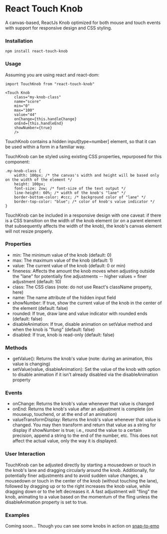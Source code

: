 # React Touch Knob
A canvas-based, ReactJs Knob optimized for both mouse and touch events with support for responsive design and CSS styling.
### Installation
```
npm install react-touch-knob
```
### Usage
Assuming you are using react and react-dom:
```
import TouchKnob from "react-touch-knob"

<Touch Knob
    class="my-knob-class"
    name="score"
    min="0"
    max="100"
    value="44"
    onChange={this.handleChange}
    onEnd={this.handleEnd}
    showNumber={true}
    />
```

TouchKnob contains a hidden input[type=number] element, so that it can be used within a form in a familiar way.

TouchKnob can be styled using existing CSS properties, repurposed for this component:

```
.my-knob-class {
    width: 100px; /* the canvas's width and height will be based only on the width of the element */
    height: 100px; 
    font-size: 2vw; /* font-size of the text output */
    line-height: 60%; /* width of the knob's "lane" */
    border-bottom-color: #ccc; /* background color of "lane" */
    border-top-color: "blue"; /* color of knob's value indicator */
}
```

TouchKnob can be included in a responsive design with one caveat: if there is a CSS transition on the width of the knob element (or on a parent element that subsequently affects the width of the knob), the knob's canvas element will not resize properly.
### Properties
* min: The minimum value of the knob (default: 0)
* max: The maximum value of the knob (default: 1)
* value: The current value of the knob (default: 0 or min)
* fineness: Affects the amount the knob moves when adjusting outside the "lane" for potentially fine adjustments -- higher values = finer adjustment (default: 10)
* class: The CSS class (note: do not use React's className property, here)
* name: The name attribute of the hidden input field
* showNumber: If true, show the current value of the knob in the center of the element (default: false)
* rounded: If true, draw lane and value indicator with rounded ends (default: false)
* disableAnimation: If true, disable animation on setValue method and when the knob is "flung" (default: false)
* disabled: If true, knob is read-only (default: false)
### Methods
* getValue(): Returns the knob's value (note: during an animation, this value is changing)
* setValue(value, disableAnimation): Set the value of the knob with option to disable animation if it isn't already disabled via the disableAnimation property
### Events
* onChange: Returns the knob's value whenever that value is changed
* onEnd: Returns the knob's value after an adjustment is complete (on mouseup, touchend, or at the end of an animation)
* valueTransformDisplay: Returns the knob's value whenever that value is changed. You may then transform and return that value as a string for display if showNumber is true; i.e., round the value to a certain precision, append a string to the end of the number, etc. This does not affect the actual value, only the way it is displayed. 
### User Interaction
TouchKnob can be adjusted directly by starting a mousedown or touch in the knob's lane and dragging circularly around the knob. Additionally, for potentially finer adjustments and to avoid sudden value changes, a mousedown or touch in the center of the knob (without touching the lane), followed by dragging up or to the right increases the knob value, while dragging down or to the left decreases it. A fast adjustment will "fling" the knob, animating to a value based on the momentum of the fling unless the disableAnimation property is set to true.
### Examples
Coming soon...
Though you can see some knobs in action on [snap-to-emo](https://github.com/mphonic/snap-to-emo)
